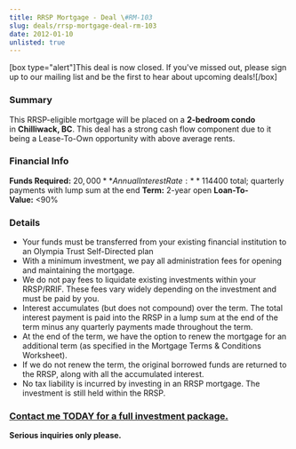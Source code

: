 ```yaml
---
title: RRSP Mortgage - Deal \#RM-103
slug: deals/rrsp-mortgage-deal-rm-103
date: 2012-01-10
unlisted: true
---
```


\[box type="alert"\]This deal is now closed. If you've missed out, please sign up to our mailing list and be the first to hear about upcoming deals!\[/box\]

### Summary

This RRSP-eligible mortgage will be placed on a **2-bedroom condo** in **Chilliwack, BC**. This deal has a strong cash flow component due to it being a Lease-To-Own opportunity with above average rents.

### Financial Info

**Funds Required:** $20,000 **Annual Interest Rate:** 11% **Interest Earned:** $4400 total; quarterly payments with lump sum at the end **Term:** 2-year open **Loan-To-Value:** <90%

### Details

- Your funds must be transferred from your existing financial institution to an Olympia Trust Self-Directed plan
- With a minimum investment, we pay all administration fees for opening and maintaining the mortgage.
- We do not pay fees to liquidate existing investments within your RRSP/RRIF. These fees vary widely depending on the investment and must be paid by you.
- Interest accumulates (but does not compound) over the term. The total interest payment is paid into the RRSP in a lump sum at the end of the term minus any quarterly payments made throughout the term.
- At the end of the term, we have the option to renew the mortgage for an additional term (as specified in the Mortgage Terms & Conditions Worksheet).
- If we do not renew the term, the original borrowed funds are returned to the RRSP, along with all the accumulated interest.
- No tax liability is incurred by investing in an RRSP mortgage. The investment is still held within the RRSP.

### [Contact me TODAY for a full investment package.](/contact/ "Contact Us")

**Serious inquiries only please.**
